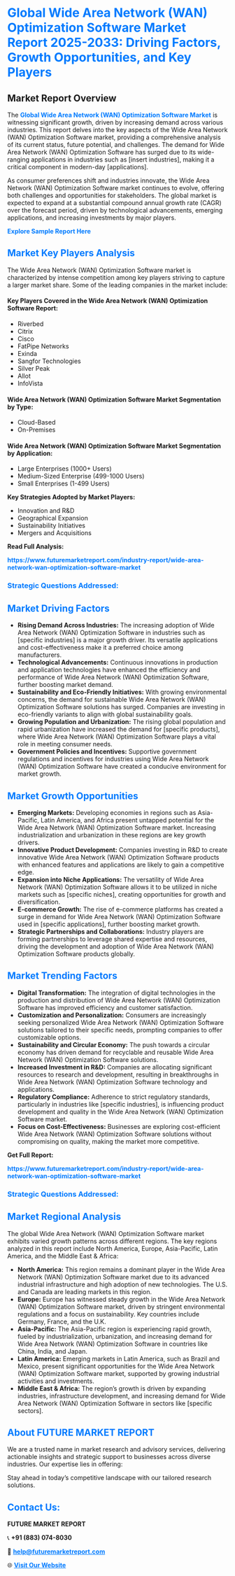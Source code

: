 <h1 style="color: #007BFF;">Global Wide Area Network (WAN) Optimization Software Market Report 2025-2033: Driving Factors, Growth Opportunities, and Key Players</h1>

<section id="overview">
<h2>Market Report Overview</h2>
<p>The <a href="https://www.futuremarketreport.com/industry-report/wide-area-network-wan-optimization-software-market" style="color: #007BFF; text-decoration: none;"><strong>Global Wide Area Network (WAN) Optimization Software Market</strong></a> is witnessing significant growth, driven by increasing demand across various industries. This report delves into the key aspects of the Wide Area Network (WAN) Optimization Software market, providing a comprehensive analysis of its current status, future potential, and challenges. The demand for Wide Area Network (WAN) Optimization Software has surged due to its wide-ranging applications in industries such as [insert industries], making it a critical component in modern-day [applications].</p>
<p>As consumer preferences shift and industries innovate, the Wide Area Network (WAN) Optimization Software market continues to evolve, offering both challenges and opportunities for stakeholders. The global market is expected to expand at a substantial compound annual growth rate (CAGR) over the forecast period, driven by technological advancements, emerging applications, and increasing investments by major players.</p>
</section>

<section id="overview">
<p><a href="https://www.futuremarketreport.com/request-sample/reportId=61002" style="color: #007BFF; text-decoration: none;"><strong>Explore Sample Report Here</strong></a></p>
</section>

<section id="key-players">
<h2 style="color: #007BFF;">Market Key Players Analysis</h2>
<p>The Wide Area Network (WAN) Optimization Software market is characterized by intense competition among key players striving to capture a larger market share. Some of the leading companies in the market include:</p>
<h4>Key Players Covered in the Wide Area Network (WAN) Optimization Software Report:</h4>
<ul><li>Riverbed</li><li>Citrix</li><li>Cisco</li><li>FatPipe Networks</li><li>Exinda</li><li>Sangfor Technologies</li><li>Silver Peak</li><li>Allot</li><li>InfoVista</li></ul>
<h4>Wide Area Network (WAN) Optimization Software Market Segmentation by Type:</h4>
<ul><li>Cloud-Based</li><li>On-Premises</li></ul>

<h4>Wide Area Network (WAN) Optimization Software Market Segmentation by Application:</h4>
<ul><li>Large Enterprises (1000+ Users)</li><li>Medium-Sized Enterprise (499-1000 Users)</li><li>Small Enterprises (1-499 Users)</li></ul>
<p><strong>Key Strategies Adopted by Market Players:</strong></p>
<ul>
<li>Innovation and R&D</li>
<li>Geographical Expansion</li>
<li>Sustainability Initiatives</li>
<li>Mergers and Acquisitions</li>
</ul>
</section>

<section>
<p><strong>Read Full Analysis: </strong></p><a href="https://www.futuremarketreport.com/industry-report/wide-area-network-wan-optimization-software-market" style="color: #007BFF; text-decoration: none;"><strong>https://www.futuremarketreport.com/industry-report/wide-area-network-wan-optimization-software-market</strong></a>
<h3 style="color: #007BFF;">Strategic Questions Addressed:</h3>
</section>

<section id="driving-factors">
<h2 style="color: #007BFF;">Market Driving Factors</h2>
<ul>
<li><strong>Rising Demand Across Industries:</strong> The increasing adoption of Wide Area Network (WAN) Optimization Software in industries such as [specific industries] is a major growth driver. Its versatile applications and cost-effectiveness make it a preferred choice among manufacturers.</li>
<li><strong>Technological Advancements:</strong> Continuous innovations in production and application technologies have enhanced the efficiency and performance of Wide Area Network (WAN) Optimization Software, further boosting market demand.</li>
<li><strong>Sustainability and Eco-Friendly Initiatives:</strong> With growing environmental concerns, the demand for sustainable Wide Area Network (WAN) Optimization Software solutions has surged. Companies are investing in eco-friendly variants to align with global sustainability goals.</li>
<li><strong>Growing Population and Urbanization:</strong> The rising global population and rapid urbanization have increased the demand for [specific products], where Wide Area Network (WAN) Optimization Software plays a vital role in meeting consumer needs.</li>
<li><strong>Government Policies and Incentives:</strong> Supportive government regulations and incentives for industries using Wide Area Network (WAN) Optimization Software have created a conducive environment for market growth.</li>
</ul>
</section>

<section id="growth-opportunities">
<h2 style="color: #007BFF;">Market Growth Opportunities</h2>
<ul>
<li><strong>Emerging Markets:</strong> Developing economies in regions such as Asia-Pacific, Latin America, and Africa present untapped potential for the Wide Area Network (WAN) Optimization Software market. Increasing industrialization and urbanization in these regions are key growth drivers.</li>
<li><strong>Innovative Product Development:</strong> Companies investing in R&D to create innovative Wide Area Network (WAN) Optimization Software products with enhanced features and applications are likely to gain a competitive edge.</li>
<li><strong>Expansion into Niche Applications:</strong> The versatility of Wide Area Network (WAN) Optimization Software allows it to be utilized in niche markets such as [specific niches], creating opportunities for growth and diversification.</li>
<li><strong>E-commerce Growth:</strong> The rise of e-commerce platforms has created a surge in demand for Wide Area Network (WAN) Optimization Software used in [specific applications], further boosting market growth.</li>
<li><strong>Strategic Partnerships and Collaborations:</strong> Industry players are forming partnerships to leverage shared expertise and resources, driving the development and adoption of Wide Area Network (WAN) Optimization Software products globally.</li>
</ul>
</section>

<section id="trending-factors">
<h2 style="color: #007BFF;">Market Trending Factors</h2>
<ul>
<li><strong>Digital Transformation:</strong> The integration of digital technologies in the production and distribution of Wide Area Network (WAN) Optimization Software has improved efficiency and customer satisfaction.</li>
<li><strong>Customization and Personalization:</strong> Consumers are increasingly seeking personalized Wide Area Network (WAN) Optimization Software solutions tailored to their specific needs, prompting companies to offer customizable options.</li>
<li><strong>Sustainability and Circular Economy:</strong> The push towards a circular economy has driven demand for recyclable and reusable Wide Area Network (WAN) Optimization Software solutions.</li>
<li><strong>Increased Investment in R&D:</strong> Companies are allocating significant resources to research and development, resulting in breakthroughs in Wide Area Network (WAN) Optimization Software technology and applications.</li>
<li><strong>Regulatory Compliance:</strong> Adherence to strict regulatory standards, particularly in industries like [specific industries], is influencing product development and quality in the Wide Area Network (WAN) Optimization Software market.</li>
<li><strong>Focus on Cost-Effectiveness:</strong> Businesses are exploring cost-efficient Wide Area Network (WAN) Optimization Software solutions without compromising on quality, making the market more competitive.</li>
</ul>
</section>

<section>
<p><strong>Get Full Report: </strong></p><a href="https://www.futuremarketreport.com/industry-report/wide-area-network-wan-optimization-software-market" style="color: #007BFF; text-decoration: none;"><strong>https://www.futuremarketreport.com/industry-report/wide-area-network-wan-optimization-software-market</strong></a>
<h3 style="color: #007BFF;">Strategic Questions Addressed:</h3>
</section>


<section id="regional-analysis">
<h2 style="color: #007BFF;">Market Regional Analysis</h2>
<p>The global Wide Area Network (WAN) Optimization Software market exhibits varied growth patterns across different regions. The key regions analyzed in this report include North America, Europe, Asia-Pacific, Latin America, and the Middle East & Africa:</p>
<ul>
<li><strong>North America:</strong> This region remains a dominant player in the Wide Area Network (WAN) Optimization Software market due to its advanced industrial infrastructure and high adoption of new technologies. The U.S. and Canada are leading markets in this region.</li>
<li><strong>Europe:</strong> Europe has witnessed steady growth in the Wide Area Network (WAN) Optimization Software market, driven by stringent environmental regulations and a focus on sustainability. Key countries include Germany, France, and the U.K.</li>
<li><strong>Asia-Pacific:</strong> The Asia-Pacific region is experiencing rapid growth, fueled by industrialization, urbanization, and increasing demand for Wide Area Network (WAN) Optimization Software in countries like China, India, and Japan.</li>
<li><strong>Latin America:</strong> Emerging markets in Latin America, such as Brazil and Mexico, present significant opportunities for the Wide Area Network (WAN) Optimization Software market, supported by growing industrial activities and investments.</li>
<li><strong>Middle East & Africa:</strong> The region’s growth is driven by expanding industries, infrastructure development, and increasing demand for Wide Area Network (WAN) Optimization Software in sectors like [specific sectors].</li>
</ul>
</section>

<footer>
<h2 style="color: #007BFF;">About FUTURE MARKET REPORT</h2>
<p>We are a trusted name in market research and advisory services, delivering actionable insights and strategic support to businesses across diverse industries. Our expertise lies in offering:</p>

<p>Stay ahead in today’s competitive landscape with our tailored research solutions.</p>

<h2 style="color: #007BFF;">Contact Us:</h2>
<p><strong>FUTURE MARKET REPORT</strong></p>
<p>📞 <strong>+91 (883) 074-8030</strong></p>
<p>📧 <strong><a href="mailto:help@futuremarketreport.com" style="color: #007BFF;">help@futuremarketreport.com</a></strong></p>
<p>🌐 <strong><a href="https://www.futuremarketreport.com/" style="color: #007BFF;">Visit Our Website</a></strong></p>
</footer>